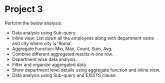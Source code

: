 # Project 3

Perform the below analysis:

- Data analysis using Sub-query.
- Inline view: List down all the employees along with department name and city where city is 'Roma'.
- Aggregate Function: Min, Max, Count, Sum, Avg.
- Combine different aggregated results in one row.
- Department wise data analysis.
- Filter and organize aggregated data.
- Show department level details using aggregate function and inline view.
- Data analysis using Sub-query and EXISTS clause.
